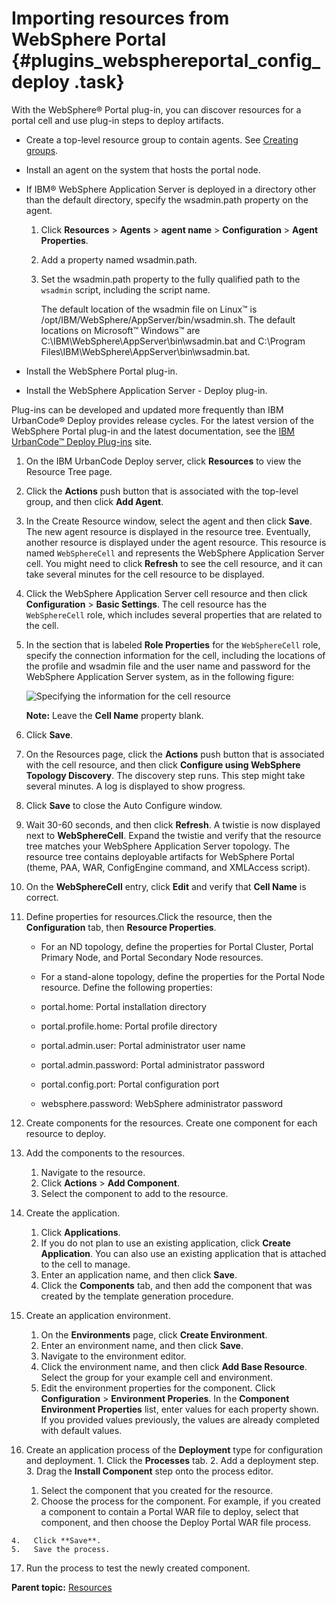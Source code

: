 # Importing resources from WebSphere Portal {#plugins_websphereportal_config_deploy .task}

With the WebSphere® Portal plug-in, you can discover resources for a portal cell and use plug-in steps to deploy artifacts.

-   Create a top-level resource group to contain agents. See [Creating groups](resources_createGroup.md).
-   Install an agent on the system that hosts the portal node.
-   If IBM® WebSphere Application Server is deployed in a directory other than the default directory, specify the wsadmin.path property on the agent.
    1.  Click **Resources** \> **Agents** \> **agent name** \> **Configuration** \> **Agent Properties**.
    2.  Add a property named wsadmin.path.
    3.  Set the wsadmin.path property to the fully qualified path to the `wsadmin` script, including the script name.

        The default location of the wsadmin file on Linux™ is /opt/IBM/WebSphere/AppServer/bin/wsadmin.sh. The default locations on Microsoft™ Windows™ are C:\\IBM\\WebSphere\\AppServer\\bin\\wsadmin.bat and C:\\Program Files\\IBM\\WebSphere\\AppServer\\bin\\wsadmin.bat.

-   Install the WebSphere Portal plug-in.
-   Install the WebSphere Application Server - Deploy plug-in.

Plug-ins can be developed and updated more frequently than IBM UrbanCode® Deploy provides release cycles. For the latest version of the WebSphere Portal plug-in and the latest documentation, see the [IBM UrbanCode™ Deploy Plug-ins](https://developer.ibm.com/urbancode/plugins/ibm-urbancode-deploy) site.

1.   On the IBM UrbanCode Deploy server, click **Resources** to view the Resource Tree page. 
2.   Click the **Actions** push button that is associated with the top-level group, and then click **Add Agent**. 
3.   In the Create Resource window, select the agent and then click **Save**. The new agent resource is displayed in the resource tree. Eventually, another resource is displayed under the agent resource. This resource is named `WebSphereCell` and represents the WebSphere Application Server cell. You might need to click **Refresh** to see the cell resource, and it can take several minutes for the cell resource to be displayed.
4.   Click the WebSphere Application Server cell resource and then click **Configuration** \> **Basic Settings**. The cell resource has the `WebSphereCell` role, which includes several properties that are related to the cell.
5.  In the section that is labeled **Role Properties** for the `WebSphereCell` role, specify the connection information for the cell, including the locations of the profile and wsadmin file and the user name and password for the WebSphere Application Server system, as in the following figure: 

    ![Specifying the information for the cell resource](../images/resources_import_was_a.gif)

    **Note:** Leave the **Cell Name** property blank.

6.  Click **Save**.
7.   On the Resources page, click the **Actions** push button that is associated with the cell resource, and then click **Configure using WebSphere Topology Discovery**. The discovery step runs. This step might take several minutes. A log is displayed to show progress.
8.  Click **Save** to close the Auto Configure window.
9.   Wait 30-60 seconds, and then click **Refresh**. A twistie is now displayed next to **WebSphereCell**. Expand the twistie and verify that the resource tree matches your WebSphere Application Server topology. The resource tree contains deployable artifacts for WebSphere Portal \(theme, PAA, WAR, ConfigEngine command, and XMLAccess script\).
10.  On the **WebSphereCell** entry, click **Edit** and verify that **Cell Name** is correct. 
11. Define properties for resources.Click the resource, then the **Configuration** tab, then **Resource Properties**.

    -   For an ND topology, define the properties for Portal Cluster, Portal Primary Node, and Portal Secondary Node resources.
    -   For a stand-alone topology, define the properties for the Portal Node resource.
    Define the following properties:

    -   portal.home: Portal installation directory
    -   portal.profile.home: Portal profile directory
    -   portal.admin.user: Portal administrator user name
    -   portal.admin.password: Portal administrator password
    -   portal.config.port: Portal configuration port
    -   websphere.password: WebSphere administrator password
12.  Create components for the resources. Create one component for each resource to deploy.
13. Add the components to the resources. 
    1.   Navigate to the resource. 
    2.   Click **Actions** \> **Add Component**. 
    3.   Select the component to add to the resource. 
14. Create the application. 
    1.   Click **Applications**. 
    2.   If you do not plan to use an existing application, click **Create Application**. You can also use an existing application that is attached to the cell to manage.
    3.   Enter an application name, and then click **Save**. 
    4.   Click the **Components** tab, and then add the component that was created by the template generation procedure. 
15. Create an application environment. 
    1.   On the **Environments** page, click **Create Environment**. 
    2.   Enter an environment name, and then click **Save**. 
    3.   Navigate to the environment editor. 
    4.   Click the environment name, and then click **Add Base Resource**. Select the group for your example cell and environment.
    5.   Edit the environment properties for the component. Click **Configuration** \> **Environment Properies**. In the **Component Environment Properties** list, enter values for each property shown. If you provided values previously, the values are already completed with default values.
16.  Create an application process of the **Deployment** type for configuration and deployment. 
    1.   Click the **Processes** tab. 
    2.   Add a deployment step. 
    3.   Drag the **Install Component** step onto the process editor. 

        1.  Select the component that you created for the resource.
        2.  Choose the process for the component.
        For example, if you created a component to contain a Portal WAR file to deploy, select that component, and then choose the Deploy Portal WAR file process.

    4.   Click **Save**. 
    5.   Save the process. 
17. Run the process to test the newly created component. 

**Parent topic:** [Resources](../topics/resources_ch.md)

